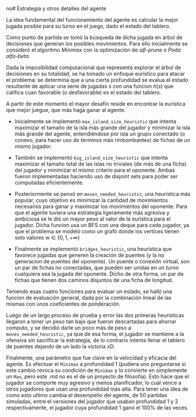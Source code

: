 no# Estrategia y otros detalles del agente

La idea fundamental del funcionamiento del agente es calcular la mejor jugada posible para su turno en el juego, dado el estado del tablero.

Como punto de partida se tomó la búsqueda de dicha jugada en árbol de decisiones que generan los posibles movimientos. Para ello inicialmente se consideró el algoritmo _Minimax_ con la optimización de *$\alpha \beta$-prune* o _Poda alfa-beta_.

Dada la imposibilidad computacional que representa explorar el árbol de decisiones en su totalidad, se ha tomado un enfoque eurístico para atacar el problema: se determina que a una cierta profundidad se evalua el estado resultante de aplicar una serie de jugadas $s$ con una funcion $h(s)$ que califica cuan favorable (o desfavorable) es el estado del tablero.

A partir de este momento el mayor desafío reside en encontrar la eurística que mejor juegue, que más haga ganar al agente. 

- Inicialmente se implementó `max_island_size_heuristic` que intenta maximizar el tamaño de la isla más grande del jugador y minimizar la isla más grande del agente, entendiéndose por isla un grupo conectado (o conexo, para hacer uso de términos más rimbombantes) de fichas de un mismo jugador. 
- También se implementó `big_island_size_heuristic` que intenta maximizar el tamaño total de las islas no triviales (de más de una ficha) del jugador y minimizar el mismo criterio para el oponente. Ambas fueron implementadas haciendo uso de disjoint sets para poder ser computadas eficientemente.

- Posteriormente se pensó en `moves_needed_heuristic`, una heurística más popular, cuyo objetivo es minimizar la cantidad de movimientos necesarios para ganar y maximizar los movimientos del oponente. Para que el agente tuviera una estrategía ligeramente más agresiva y ambiciosa se le dió un mayor peso al valor de la eurística para el jugador. Dicha funcion usa un BFS con una deque para cada jugador, ya que el problema se modeló como un grafo donde los vertices tienen solo valores $w \in \{0, 1, + \infty \}$

- Finalmente se implementó `bridges_heuristic`, una heurística que favorece jugadas que generen la creación de puentes (y la no generacion de puentes del oponente). Un puente o conexión virtual, son un par de fichas no conectadas, que pueden ser unidas en un turno cualquiera sea la jugada del oponente. Dicho de otra forma, un par de fichas que tienen dos caminos disjuntos de una ficha de longitud.

Teniendo esas cuatro funciones para evaluar un estado, se halló una funcion de evaluación general, dada por la combinación lineal de las mismas con unos coeficientes de ponderación.

Luego de un largo proceso de prueba y error las dos primeras heurísticas llegaron a tener un peso tan bajo que fueron descartadas para ahorrar computo, y se decidió darle un poco más de peso a `moves_needed_heuristic`, ya que de esa forma, el jugador se mantiene a la ofensiva sin sacrificar la estrategia, de lo contrario intenta llenar el tablero de puentes dejando de un lado la victoria xD.

Finalmente, una parámetro que fue clave en la velocidad y eficacia del agente. Es efectuar el `Minimax` a profundidad $1$ (pudiera uno preguntarse si este cambio revoca su condición de `Minimax` y lo convierte en simplemente un `Max`, pero este .md no es el de un proyecto de filosofía). Esto hace que el jugador se comporte muy agresivo y menos planificador, lo cual vence a otros jugadores que usan una profundidad más alta. Para tener una idea de como esto ultimo cambia el desempeño del agente, de 50 partidas simuladas, entre el versiones del jugador que usaban profundidad 1 y 2 respectivamente, el jugador cuya profundidad 1 ganó el 100% de las veces.
